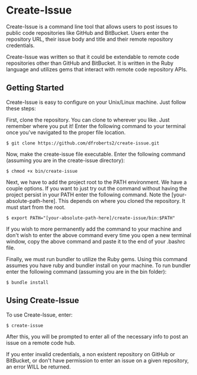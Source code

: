 # Create-Issue

Create-Issue is a command line tool that allows users to post issues to public code repositories like GitHub and BitBucket. Users enter the repository URL, their issue body and title and their remote repository credentials.

Create-Issue was written so that it could be extendable to remote code repositories other than GitHub and BitBucket. It is written in the Ruby language and utilizes gems that interact with remote code repository APIs.

## Getting Started
Create-Issue is easy to configure on your Unix/Linux machine. Just follow these steps:

First, clone the repository. You can clone to wherever you like. Just remember where you put it! Enter the following command to your terminal once you've navigated to the proper file location.

```
$ git clone https://github.com/dfroberts2/create-issue.git
```

Now, make the create-issue file executable. Enter the following command (assuming you are in the create-issue directory):
```
$ chmod +x bin/create-issue
```

Next, we have to add the project root to the PATH environment. We have a couple options. If you want to just try out the command without having the project persist in your PATH enter the following command. Note the [your-absolute-path-here]. This depends on where you cloned the repository. It must start from the root.

```
$ export PATH="[your-absolute-path-here]/create-issue/bin:$PATH"
```

If you wish to more permanently add the command to your machine and don't wish to enter the above command every time you open a new terminal window, copy the above command and paste it to the end of your .bashrc file.


Finally, we must run bundler to utilize the Ruby gems. Using this command assumes you have ruby and bundler install on your machine. To run bundler enter the following command (assuming you are in the bin folder):

```
$ bundle install
```

## Using Create-Issue
To use Create-Issue, enter:

```
$ create-issue
```

After this, you will be prompted to enter all of the necessary info to post an issue on a remote code hub.

If you enter invalid credentials, a non existent repository on GitHub or BitBucket, or don't have permission to enter an issue on a given repository, an error WILL be returned.
